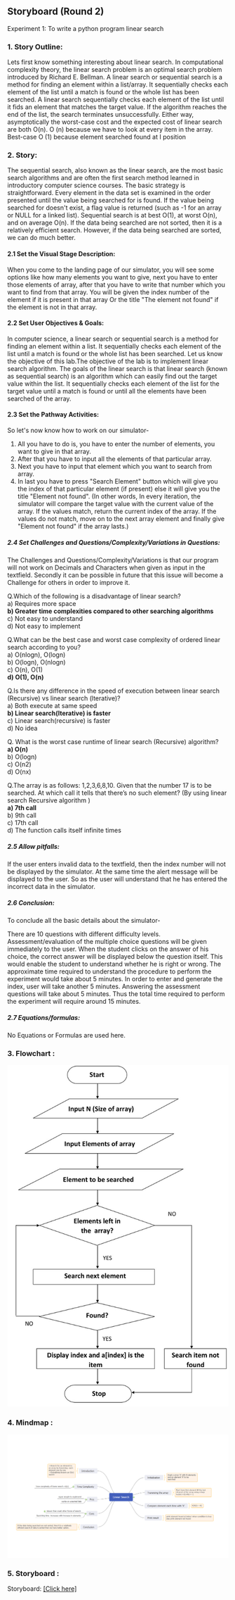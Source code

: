 ## Storyboard (Round 2)
Experiment 1: To write a python program linear search

### 1. Story Outline:

Lets first know something interesting about linear search. In computational complexity theory, the linear search problem is an optimal search problem introduced by Richard E. Bellman. A linear search or sequential search is a method for finding an element within a list/array. It sequentially checks each element of the list until a match is found or the whole list has been searched.
A linear search sequentially checks each element of the list until it fids an element that matches the target value. If the algorithm reaches the end of the list, the search terminates unsuccessfully. Either way, asymptotically the worst-case cost and the expected cost of linear search are both O(n). O (n) because we have to look at every item in the array. Best-case O (1) because element searched found at I position 

### 2. Story:

The sequential search, also known as the linear search, are the most basic search algorithms and are often the first search method learned in introductory computer science courses.
The basic strategy is straightforward. Every element in the data set is examined in the order presented until the value being searched for is found. If the value being searched for doesn't exist, a flag value is returned (such as -1 for an array or NULL for a linked list).
Sequential search is at best O(1), at worst O(n), and on average O(n). If the data being searched are not sorted, then it is a relatively efficient search. However, if the data being searched are sorted, we can do much better. 

#### 2.1 Set the Visual Stage Description:

When you come to the landing page of our simulator, you will see some options like how many elements you want to give, next you have to enter those elements of array, after that you have to write that number which you want to find from that array. You will be given the index number of the element if it is present in that array Or the title "The element not found" if the element is not in that array.

#### 2.2 Set User Objectives & Goals:

In computer science, a linear search or sequential search is a method for finding an element within a list. It sequentially checks each element of the list until a match is found or the whole list has been searched.
Let us know the objective of this lab.The objective of the lab is to implement linear search algorithm.
The goals of the linear search is that linear search (known as sequential search) is an algorithm which can easily find out the target value within the list. It sequentially checks each element of the list for the target value until a match is found or until all the elements have been searched of the array.

#### 2.3 Set the Pathway Activities:

So let's now know how to work on our simulator-
1. All you have to do is, you have to enter the number of elements, you want to give in that array.
2. After that you have to input all the elements of that particular array.
3. Next you have to input that element which you want to search from array.
4. In last you have to press "Search Element" button which will give you the index of that particular element (if present) else it will give you the title "Element not found".
(In other words, In every iteration, the simulator will compare the target value with the current value of the array. If the values match, return the current index of the array. If the values do not match, move on to the next array element and finally give "Element not found" if the array lasts.)

##### 2.4 Set Challenges and Questions/Complexity/Variations in Questions:

The Challenges and Questions/Complexity/Variations is that our program will not work on Decimals and Characters when given as input in the textfield. Secondly it can be possible in future that this issue will become a Challenge for others in order to improve it.

Q.Which of the following is a disadvantage of linear search?<br>
a) Requires more space<br>
<b>b) Greater time complexities compared to other searching algorithms</b> <br>
c) Not easy to understand<br>
d) Not easy to implement<br>
 
Q.What can be the best case and worst case complexity of ordered linear search according to you?<br>
a) O(nlogn), O(logn)<br>
b) O(logn), O(nlogn)<br>
c) O(n), O(1)<br>
<b>d) O(1), O(n)</b><br>

Q.Is there any difference in the speed of execution between linear search (Recursive) vs linear search (lterative)?<br>
a) Both execute at same speed<br>
<b>b) Linear search(Iterative) is faster</b><br>
c) Linear search(recursive) is faster <br>
d) No idea <br>

Q. What is the worst case runtime of linear search (Recursive) algorithm?<br>
<b>a) O(n)</b><br>
b) O(logn)<br>
c) O(n2)<br>
d) O(nx)<br>
 
Q.The array is as follows: 1,2,3,6,8,10. Given that the number 17 is to be searched. At which call it tells that there’s no such element? (By using linear search Recursive algorithm )<br>
<b>a) 7th call</b><br>
b) 9th call<br>
c) 17th call<br>
d) The function calls itself infinite times<br>

##### 2.5 Allow pitfalls:

If the user enters invalid data to the textfield, then the index number will not be displayed by the simulator. At the same time the alert message will be displayed to the user. So as the user will understand that he has entered the incorrect data in the simulator. 

##### 2.6 Conclusion:

To conclude all the basic details about the simulator-

There are 10 questions with different difficulty levels. Assessment/evaluation of the multiple choice questions will be given immediately to the user. When the student clicks on the answer of his choice, the correct answer will be displayed below the question itself. This would enable the student to understand whether he is right or wrong. The approximate time required to understand the procedure to perform the experiment would take about 5 minutes. In order to enter and generate the index, user will take another 5 minutes. Answering the assessment questions will take about 5 minutes. Thus the total time required to perform the experiment will require around 15 minutes.

##### 2.7 Equations/formulas:

No Equations or Formulas are used here.

### 3. Flowchart :

<img src="flowchart/flowchart1.jpg"/><br>

### 4. Mindmap :

<img src="mindmap/mindmap.png"/>
 
### 5. Storyboard :

Storyboard: <a href="storyboard/linearsearch.gif"> [Click here]</a>  
